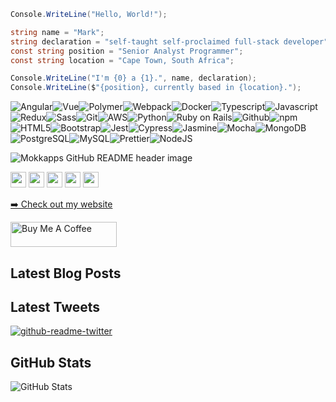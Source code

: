 ``` csharp
Console.WriteLine("Hello, World!");

string name = "Mark";
string declaration = "self-taught self-proclaimed full-stack developer";
const string position = "Senior Analyst Programmer";
const string location = "Cape Town, South Africa";

Console.WriteLine("I'm {0} a {1}.", name, declaration);
Console.WriteLine($"{position}, currently based in {location}.");
```

<p><img alt="Angular" src="https://img.shields.io/badge/-Angular-46a2f1?style=flat-square&logo=angular&logoColor=white" /><img alt="Vue" src="https://img.shields.io/badge/-Vue-46a2f1?style=flat-square&logo=vue.js&logoColor=white" /><img alt="Polymer" src="https://img.shields.io/badge/-Polymer-4497e9?style=flat-square&logo=polymer-project&logoColor=white" /><img alt="Webpack" src="https://img.shields.io/badge/-Webpack-438de0?style=flat-square&logo=webpack&logoColor=white" /><img alt="Docker" src="https://img.shields.io/badge/-Docker-4182d8?style=flat-square&logo=docker&logoColor=white" /><img alt="Typescript" src="https://img.shields.io/badge/-Typescript-3f77cf?style=flat-square&logo=typescript&logoColor=white" /><img alt="Javascript" src="https://img.shields.io/badge/-Javascript-3e6cc7?style=flat-square&logo=javascript&logoColor=white" /><img alt="Redux" src="https://img.shields.io/badge/-Redux-3c62be?style=flat-square&logo=redux&logoColor=white" /><img alt="Sass" src="https://img.shields.io/badge/-Sass-3a57b6?style=flat-square&logo=sass&logoColor=white" /><img alt="Git" src="https://img.shields.io/badge/-Git-394cad?style=flat-square&logo=git&logoColor=white" /><img alt="AWS" src="https://img.shields.io/badge/-AWS-3742a5?style=flat-square&logo=amazon-aws&logoColor=white" /><img alt="Python" src="https://img.shields.io/badge/-Python-35379c?style=flat-square&logo=python&logoColor=white" /><img alt="Ruby on Rails" src="https://img.shields.io/badge/-Ruby on Rails-342c94?style=flat-square&logo=ruby-on-rails&logoColor=white" /><img alt="Github" src="https://img.shields.io/badge/-Github-32218b?style=flat-square&logo=github&logoColor=white" /><img alt="npm" src="https://img.shields.io/badge/-npm-381b84?style=flat-square&logo=npm&logoColor=white" /><img alt="HTML5" src="https://img.shields.io/badge/-HTML5-46197d?style=flat-square&logo=html5&logoColor=white" /><img alt="Bootstrap" src="https://img.shields.io/badge/-Bootstrap-531676?style=flat-square&logo=bootstrap&logoColor=white" /><img alt="Jest" src="https://img.shields.io/badge/-Jest-61146f?style=flat-square&logo=jest&logoColor=white" /><img alt="Cypress" src="https://img.shields.io/badge/-Cypress-6f1268?style=flat-square&logo=cypress&logoColor=white" /><img alt="Jasmine" src="https://img.shields.io/badge/-Jasmine-7d1061?style=flat-square&logo=jasmine&logoColor=white" /><img alt="Mocha" src="https://img.shields.io/badge/-Mocha-8a0d5a?style=flat-square&logo=mocha&logoColor=white" /><img alt="MongoDB" src="https://img.shields.io/badge/-MongoDB-980b53?style=flat-square&logo=mongodb&logoColor=white" /><img alt="PostgreSQL" src="https://img.shields.io/badge/-PostgreSQL-a6094d?style=flat-square&logo=postgresql&logoColor=white" /><img alt="MySQL" src="https://img.shields.io/badge/-MySQL-b40746?style=flat-square&logo=mysql&logoColor=white" /><img alt="Prettier" src="https://img.shields.io/badge/-Prettier-c1043f?style=flat-square&logo=prettier&logoColor=white" /><img alt="NodeJS" src="https://img.shields.io/badge/-NodeJS-cf0238?style=flat-square&logo=Node.js&logoColor=white" /></p>
<img src="https://i.imgur.com/RK1kR8g.png" alt="Mokkapps GitHub README header image">
<p><a href="https://www.twitter.com/mokkapps"><img src="https://img.shields.io/badge/twitter-%231DA1F2.svg?&style=for-the-badge&logo=twitter&logoColor=white" height=25></a> <a href="https://www.linkedin.com/in/mokkapps"><img src="https://img.shields.io/badge/linkedin-%230077B5.svg?&style=for-the-badge&logo=linkedin&logoColor=white" height=25></a> <a href="https://www.instagram.com/mokkapps/"><img src="https://img.shields.io/badge/instagram-%23E4405F.svg?&style=for-the-badge&logo=instagram&logoColor=white" height=25></a> <a href="https://medium.com/@MokkappsDev"><img src="https://img.shields.io/badge/medium-%2312100E.svg?&style=for-the-badge&logo=medium&logoColor=white" height=25></a> <a href="https://dev.to/mokkapps"><img src="https://img.shields.io/badge/DEV.TO-%230A0A0A.svg?&style=for-the-badge&logo=dev-dot-to&logoColor=white" height=25></a></p>
<p><a href="https://www.mokkapps.de">➡️ Check out my website</a></p>
<p><a href="https://www.buymeacoffee.com/mokkapps" target="_blank" rel="noreferrer nofollow"><img src="https://cdn.buymeacoffee.com/buttons/default-red.png" alt="Buy Me A Coffee" height="40" width="170" ></a></p>
<h2>Latest Blog Posts</h2>
<h2>Latest Tweets</h2>
<p><a href="https://twitter.com/saltyseaslug"><img src="https://github-readme-twitter.gazf.vercel.app/api?id=saltyseaslug&amp;layout=wide" alt="github-readme-twitter"></a></p>
<h2>GitHub Stats</h2>
<p><img src="https://github-readme-stats.vercel.app/api?username=saltyseaslug&amp;show_icons=true&amp;theme=dracula" alt="GitHub Stats"></p>
